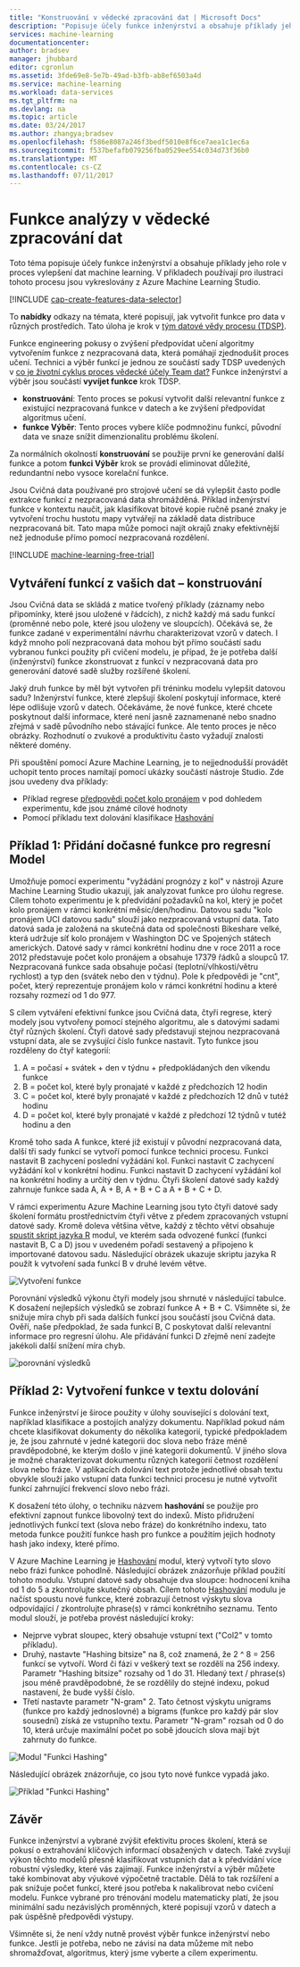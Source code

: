 ```yaml
---
title: "Konstruování v vědecké zpracování dat | Microsoft Docs"
description: "Popisuje účely funkce inženýrství a obsahuje příklady jeho role v proces vylepšení dat machine learning."
services: machine-learning
documentationcenter: 
author: bradsev
manager: jhubbard
editor: cgronlun
ms.assetid: 3fde69e8-5e7b-49ad-b3fb-ab8ef6503a4d
ms.service: machine-learning
ms.workload: data-services
ms.tgt_pltfrm: na
ms.devlang: na
ms.topic: article
ms.date: 03/24/2017
ms.author: zhangya;bradsev
ms.openlocfilehash: f586e8087a246f3bedf5010e8f6ce7aea1c1ec6a
ms.sourcegitcommit: f537befafb079256fba0529ee554c034d73f36b0
ms.translationtype: MT
ms.contentlocale: cs-CZ
ms.lasthandoff: 07/11/2017
---
```

# <a name="feature-engineering-in-data-science"></a>Funkce analýzy v vědecké zpracování dat
Toto téma popisuje účely funkce inženýrství a obsahuje příklady jeho role v proces vylepšení dat machine learning. V příkladech používají pro ilustraci tohoto procesu jsou vykreslovány z Azure Machine Learning Studio. 

[!INCLUDE [cap-create-features-data-selector](../../includes/cap-create-features-selector.md)]

To **nabídky** odkazy na témata, které popisují, jak vytvořit funkce pro data v různých prostředích. Tato úloha je krok v [tým datové vědy procesu (TDSP)](https://azure.microsoft.com/documentation/learning-paths/cortana-analytics-process/).

Funkce engineering pokusy o zvýšení předpovídat učení algoritmy vytvořením funkce z nezpracovaná data, která pomáhají zjednodušit proces učení. Technici a výběr funkcí je jednou ze součástí sady TDSP uvedených v [co je životní cyklus proces vědecké účely Team dat?](data-science-process-overview.md) Funkce inženýrství a výběr jsou součástí **vyvíjet funkce** krok TDSP. 

* **konstruování**: Tento proces se pokusí vytvořit další relevantní funkce z existující nezpracovaná funkce v datech a ke zvýšení předpovídat algoritmus učení.
* **funkce Výběr**: Tento proces vybere klíče podmnožinu funkcí, původní data ve snaze snížit dimenzionalitu problému školení.

Za normálních okolností **konstruování** se použije první ke generování další funkce a potom **funkci Výběr** krok se provádí eliminovat důležité, redundantní nebo vysoce korelační funkce.

Jsou Cvičná data používané pro strojové učení se dá vylepšit často podle extrakce funkcí z nezpracovaná data shromážděná. Příklad inženýrství funkce v kontextu naučit, jak klasifikovat bitové kopie ručně psané znaky je vytvoření trochu hustotu mapy vytvářejí na základě data distribuce nezpracovaná bit. Tato mapa může pomoci najít okrajů znaky efektivnější než jednoduše přímo pomocí nezpracovaná rozdělení.

[!INCLUDE [machine-learning-free-trial](../../includes/machine-learning-free-trial.md)]

## <a name="creating-features-from-your-data---feature-engineering"></a>Vytváření funkcí z vašich dat – konstruování
Jsou Cvičná data se skládá z matice tvořený příklady (záznamy nebo připomínky, které jsou uložené v řádcích), z nichž každý má sadu funkcí (proměnné nebo pole, které jsou uloženy ve sloupcích). Očekává se, že funkce zadané v experimentální návrhu charakterizovat vzorů v datech. I když mnoho polí nezpracovaná data mohou být přímo součástí sadu vybranou funkci použity při cvičení modelu, je případ, že je potřeba další (inženýrství) funkce zkonstruovat z funkcí v nezpracovaná data pro generování datové sadě služby rozšířené školení.

Jaký druh funkce by měl být vytvořen při tréninku modelu vylepšit datovou sadu? Inženýrství funkce, které zlepšují školení poskytují informace, které lépe odlišuje vzorů v datech. Očekáváme, že nové funkce, které chcete poskytnout další informace, které není jasně zaznamenané nebo snadno zřejmá v sadě původního nebo stávající funkce. Ale tento proces je něco obrázky. Rozhodnutí o zvukové a produktivitu často vyžadují znalosti některé domény.

Při spouštění pomocí Azure Machine Learning, je to nejjednodušší provádět uchopit tento proces namítají pomocí ukázky součástí nástroje Studio. Zde jsou uvedeny dva příklady:

* Příklad regrese [předpovědi počet kolo pronájem](http://gallery.cortanaintelligence.com/Experiment/Regression-Demand-estimation-4) v pod dohledem experimentu, kde jsou známé cílové hodnoty
* Pomocí příkladu text dolování klasifikace [Hashování](https://msdn.microsoft.com/library/azure/c9a82660-2d9c-411d-8122-4d9e0b3ce92a/)

## <a name="example-1-adding-temporal-features-for-regression-model"></a>Příklad 1: Přidání dočasné funkce pro regresní Model
Umožňuje pomocí experimentu "vyžádání prognózy z kol" v nástroji Azure Machine Learning Studio ukazují, jak analyzovat funkce pro úlohu regrese. Cílem tohoto experimentu je k předvídání požadavků na kol, který je počet kolo pronájem v rámci konkrétní měsíc/den/hodinu. Datovou sadu "kolo pronájem UCI datovou sadu" slouží jako nezpracovaná vstupní data. Tato datová sada je založená na skutečná data od společnosti Bikeshare velké, která udržuje síť kolo pronájem v Washington DC ve Spojených státech amerických. Datové sady v rámci konkrétní hodinu dne v roce 2011 a roce 2012 představuje počet kolo pronájem a obsahuje 17379 řádků a sloupců 17. Nezpracovaná funkce sada obsahuje počasí (teplotní/vlhkosti/větru rychlost) a typ den (svátek nebo den v týdnu). Pole k předpovědi je "cnt", počet, který reprezentuje pronájem kolo v rámci konkrétní hodinu a které rozsahy rozmezí od 1 do 977.

S cílem vytváření efektivní funkce jsou Cvičná data, čtyři regrese, který modely jsou vytvořeny pomocí stejného algoritmu, ale s datovými sadami čtyř různých školení. Čtyři datové sady představují stejnou nezpracovaná vstupní data, ale se zvyšující číslo funkce nastavit. Tyto funkce jsou rozděleny do čtyř kategorií:

1. A = počasí + svátek + den v týdnu + předpokládaných den víkendu funkce
2. B = počet kol, které byly pronajaté v každé z předchozích 12 hodin
3. C = počet kol, které byly pronajaté v každé z předchozích 12 dnů v tutéž hodinu
4. D = počet kol, které byly pronajaté v každé z předchozí 12 týdnů v tutéž hodinu a den

Kromě toho sada A funkce, které již existují v původní nezpracovaná data, další tři sady funkcí se vytvoří pomocí funkce technici procesu. Funkci nastavit B zachycení poslední vyžádání kol. Funkci nastavit C zachycení vyžádání kol v konkrétní hodinu. Funkci nastavit D zachycení vyžádání kol na konkrétní hodiny a určitý den v týdnu. Čtyři školení datové sady každý zahrnuje funkce sada A, A + B, A + B + C a A + B + C + D.

V rámci experimentu Azure Machine Learning jsou tyto čtyři datové sady školení formátu prostřednictvím čtyři větve z předem zpracovaných vstupní datové sady. Kromě doleva většina větve, každý z těchto větví obsahuje [spustit skript jazyka R](https://msdn.microsoft.com/library/azure/30806023-392b-42e0-94d6-6b775a6e0fd5/) modul, ve kterém sada odvozené funkcí (funkci nastavit B, C a D) jsou v uvedeném pořadí sestavený a připojeno k importované datovou sadu. Následující obrázek ukazuje skriptu jazyka R použít k vytvoření sada funkcí B v druhé levém větve.

![Vytvoření funkce](./media/machine-learning-data-science-create-features/addFeature-Rscripts.png)

Porovnání výsledků výkonu čtyři modely jsou shrnuté v následující tabulce. K dosažení nejlepších výsledků se zobrazí funkce A + B + C. Všimněte si, že snižuje míra chyb při sada dalších funkcí jsou součástí jsou Cvičná data. Ověří, naše předpoklad, že sada funkcí B, C poskytovat další relevantní informace pro regresní úlohu. Ale přidávání funkci D zřejmě není zadejte jakékoli další snížení míra chyb.

![porovnání výsledků](./media/machine-learning-data-science-create-features/result1.png)

## <a name="example2"></a>Příklad 2: Vytvoření funkce v textu dolování
Funkce inženýrství je široce použity v úlohy související s dolování text, například klasifikace a postojích analýzy dokumentu. Například pokud nám chcete klasifikovat dokumenty do několika kategorií, typické předpokladem je, že jsou zahrnuté v jedné kategorii doc slova nebo fráze méně pravděpodobné, ke kterým došlo v jiné kategorii dokumentů. V jiného slova je možné charakterizovat dokumentu různých kategorií četnost rozdělení slova nebo fráze. V aplikacích dolování text protože jednotlivé obsah textu obvykle slouží jako vstupní data funkci technici procesu je nutné vytvořit funkcí zahrnující frekvencí slovo nebo frázi.

K dosažení této úlohy, o techniku názvem **hashování** se použije pro efektivní zapnout funkce libovolný text do indexů. Místo přidružení jednotlivých funkcí text (slova nebo fráze) do konkrétního indexu, tato metoda funkce použití funkce hash pro funkce a použitím jejich hodnoty hash jako indexy, které přímo.

V Azure Machine Learning je [Hashování](https://msdn.microsoft.com/library/azure/c9a82660-2d9c-411d-8122-4d9e0b3ce92a/) modul, který vytvoří tyto slovo nebo frázi funkce pohodlně. Následující obrázek znázorňuje příklad použití tohoto modulu. Vstupní datové sady obsahuje dva sloupce: hodnocení kniha od 1 do 5 a zkontrolujte skutečný obsah. Cílem tohoto [Hashování](https://msdn.microsoft.com/library/azure/c9a82660-2d9c-411d-8122-4d9e0b3ce92a/) modulu je načíst spoustu nové funkce, které zobrazují četnost výskytu slova odpovídající / zkontrolujte phrase(s) v rámci konkrétního seznamu. Tento modul slouží, je potřeba provést následující kroky:

* Nejprve vybrat sloupec, který obsahuje vstupní text ("Col2" v tomto příkladu).
* Druhý, nastavte "Hashing bitsize" na 8, což znamená, že 2 ^ 8 = 256 funkcí se vytvoří. Word či fázi v veškerý text se rozdělí na 256 indexy. Parametr "Hashing bitsize" rozsahy od 1 do 31. Hledaný text / phrase(s) jsou méně pravděpodobné, že se rozdělily do stejné indexu, pokud nastavení, že bude vyšší číslo.
* Třetí nastavte parametr "N-gram" 2. Tato četnost výskytu unigrams (funkce pro každý jednoslovné) a bigrams (funkce pro každý pár slov sousední) získá ze vstupního textu. Parametr "N-gram" rozsah od 0 do 10, která určuje maximální počet po sobě jdoucích slova mají být zahrnuty do funkce.  

![Modul "Funkci Hashing"](./media/machine-learning-data-science-create-features/feature-Hashing1.png)

Následující obrázek znázorňuje, co jsou tyto nové funkce vypadá jako.

![Příklad "Funkci Hashing"](./media/machine-learning-data-science-create-features/feature-Hashing2.png)

## <a name="conclusion"></a>Závěr
Funkce inženýrství a vybrané zvýšit efektivitu proces školení, která se pokusí o extrahování klíčových informací obsažených v datech. Také zvyšují výkon těchto modelů přesně klasifikovat vstupních dat a k předvídání více robustní výsledky, které vás zajímají. Funkce inženýrství a výběr můžete také kombinovat aby výukové výpočetně tractable. Dělá to tak rozšíření a pak snižuje počet funkcí, které jsou potřeba k nakalibrovat nebo cvičení modelu. Funkce vybrané pro trénování modelu matematicky platí, že jsou minimální sadu nezávislých proměnných, které popisují vzorů v datech a pak úspěšně předpovědi výstupy.

Všimněte si, že není vždy nutně provést výběr funkce inženýrství nebo funkce. Jestli je potřeba, nebo ne závisí na data můžeme mít nebo shromažďovat, algoritmus, který jsme vyberte a cílem experimentu.

